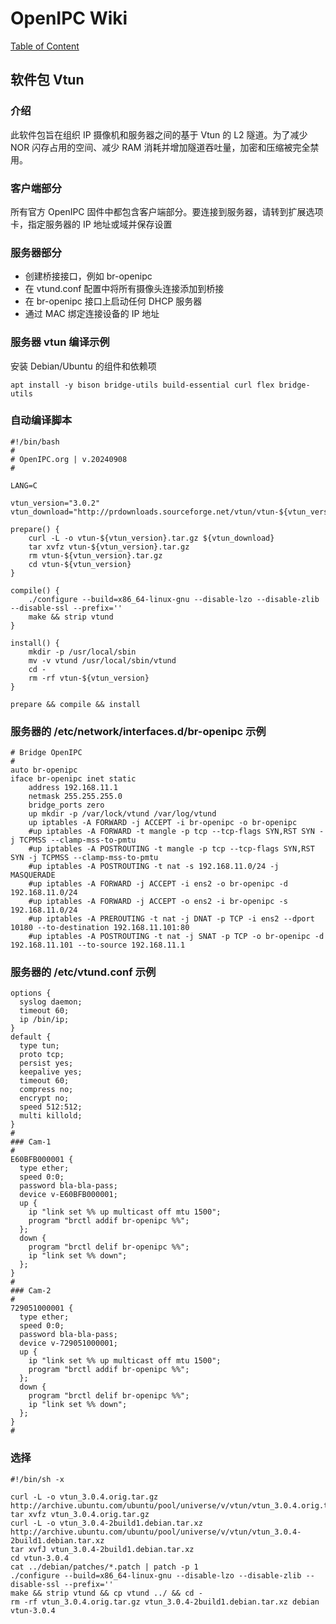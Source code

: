 # OpenIPC Wiki
[Table of Content](../README.zh.md)

软件包 Vtun 
------------

### 介绍

此软件包旨在组织 IP 摄像机和服务器之间的基于 Vtun 的 L2 隧道。为了减少 NOR 闪存占用的空间、减少 RAM 消耗并增加隧道吞吐量，加密和压缩被完全禁用。

### 客户端部分

所有官方 OpenIPC 固件中都包含客户端部分。要连接到服务器，请转到扩展选项卡，指定服务器的 IP 地址或域并保存设置

### 服务器部分

- 创建桥接接口，例如 br-openipc
- 在 vtund.conf 配置中将所有摄像头连接添加到桥接
- 在 br-openipc 接口上启动任何 DHCP 服务器
- 通过 MAC 绑定连接设备的 IP 地址

### 服务器 vtun 编译示例

安装 Debian/Ubuntu 的组件和依赖项

```
apt install -y bison bridge-utils build-essential curl flex bridge-utils
```

### 自动编译脚本

```
#!/bin/bash
#
# OpenIPC.org | v.20240908
#

LANG=C

vtun_version="3.0.2"
vtun_download="http://prdownloads.sourceforge.net/vtun/vtun-${vtun_version}.tar.gz"

prepare() {
    curl -L -o vtun-${vtun_version}.tar.gz ${vtun_download}
    tar xvfz vtun-${vtun_version}.tar.gz
    rm vtun-${vtun_version}.tar.gz
    cd vtun-${vtun_version}
}

compile() {
    ./configure --build=x86_64-linux-gnu --disable-lzo --disable-zlib --disable-ssl --prefix=''
    make && strip vtund
}

install() {
    mkdir -p /usr/local/sbin
    mv -v vtund /usr/local/sbin/vtund
    cd -
    rm -rf vtun-${vtun_version}
}

prepare && compile && install
```

### 服务器的 /etc/network/interfaces.d/br-openipc 示例

```
# Bridge OpenIPC
#
auto br-openipc
iface br-openipc inet static
    address 192.168.11.1
    netmask 255.255.255.0
    bridge_ports zero
    up mkdir -p /var/lock/vtund /var/log/vtund
    up iptables -A FORWARD -j ACCEPT -i br-openipc -o br-openipc
    #up iptables -A FORWARD -t mangle -p tcp --tcp-flags SYN,RST SYN -j TCPMSS --clamp-mss-to-pmtu
    #up iptables -A POSTROUTING -t mangle -p tcp --tcp-flags SYN,RST SYN -j TCPMSS --clamp-mss-to-pmtu
    #up iptables -A POSTROUTING -t nat -s 192.168.11.0/24 -j MASQUERADE
    #up iptables -A FORWARD -j ACCEPT -i ens2 -o br-openipc -d 192.168.11.0/24
    #up iptables -A FORWARD -j ACCEPT -o ens2 -i br-openipc -s 192.168.11.0/24
    #up iptables -A PREROUTING -t nat -j DNAT -p TCP -i ens2 --dport 10180 --to-destination 192.168.11.101:80
    #up iptables -A POSTROUTING -t nat -j SNAT -p TCP -o br-openipc -d 192.168.11.101 --to-source 192.168.11.1

```

### 服务器的 /etc/vtund.conf 示例

```
options {
  syslog daemon;
  timeout 60;
  ip /bin/ip;
}
default {
  type tun;
  proto tcp;
  persist yes;
  keepalive yes;
  timeout 60;
  compress no;
  encrypt no;
  speed 512:512;
  multi killold;
}
#
### Cam-1
#
E60BFB000001 {
  type ether;
  speed 0:0;
  password bla-bla-pass;
  device v-E60BFB000001;
  up {
    ip "link set %% up multicast off mtu 1500";
    program "brctl addif br-openipc %%";
  };
  down {
    program "brctl delif br-openipc %%";
    ip "link set %% down";
  };
}
#
### Cam-2
#
729051000001 {
  type ether;
  speed 0:0;
  password bla-bla-pass;
  device v-729051000001;
  up {
    ip "link set %% up multicast off mtu 1500";
    program "brctl addif br-openipc %%";
  };
  down {
    program "brctl delif br-openipc %%";
    ip "link set %% down";
  };
}
#
```

### 选择

```
#!/bin/sh -x

curl -L -o vtun_3.0.4.orig.tar.gz http://archive.ubuntu.com/ubuntu/pool/universe/v/vtun/vtun_3.0.4.orig.tar.gz
tar xvfz vtun_3.0.4.orig.tar.gz
curl -L -o vtun_3.0.4-2build1.debian.tar.xz http://archive.ubuntu.com/ubuntu/pool/universe/v/vtun/vtun_3.0.4-2build1.debian.tar.xz
tar xvfJ vtun_3.0.4-2build1.debian.tar.xz
cd vtun-3.0.4
cat ../debian/patches/*.patch | patch -p 1
./configure --build=x86_64-linux-gnu --disable-lzo --disable-zlib --disable-ssl --prefix=''
make && strip vtund && cp vtund ../ && cd -
rm -rf vtun_3.0.4.orig.tar.gz vtun_3.0.4-2build1.debian.tar.xz debian vtun-3.0.4
```
